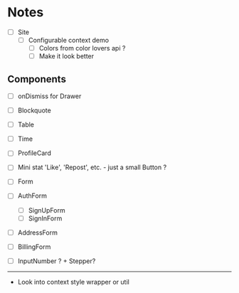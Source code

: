 
# Notes

- [ ] Site
  - [ ] Configurable context demo
    - [ ] Colors from color lovers api ?
    - [ ] Make it look better

## Components

- [ ] onDismiss for Drawer
- [ ] Blockquote
- [ ] Table
- [ ] Time

- [ ] ProfileCard
- [ ] Mini stat 'Like', 'Repost', etc. - just a small Button ?
- [ ] Form
- [ ] AuthForm
  - [ ] SignUpForm
  - [ ] SignInForm
- [ ] AddressForm
- [ ] BillingForm
- [ ] InputNumber ? + Stepper?

---

- Look into context style wrapper or util

